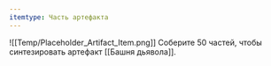 ```yaml
---
itemtype: Часть артефакта
---
```

![[Temp/Placeholder_Artifact_Item.png]]
Соберите 50 частей, чтобы синтезировать артефакт [[Башня дьявола]].
